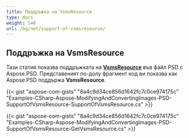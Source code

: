```yaml
---
title: Поддръжка на VsmsResource
type: docs
weight: 140
url: /bg/net/support-of-vsmsresource/
---
```


## **Поддръжка на VsmsResource**
Тази статия показва поддръжката на [**VsmsResource**](https://reference.aspose.com/psd/net/aspose.psd.fileformats.psd.layers.layerresources/vsmsresource) във файл PSD с Aspose.PSD. Представеният по-долу фрагмент код ви показва как Aspose.PSD поддържа **VsmsResource**.

{{< gist "aspose-com-gists" "8a4c9d34ce856d1642fc7c0ce974175c" "Examples-CSharp-Aspose-ModifyingAndConvertingImages-PSD-SupportOfVsmsResource-SupportOfVsmsResource.cs" >}}

{{< gist "aspose-com-gists" "8a4c9d34ce856d1642fc7c0ce974175c" "Examples-CSharp-Aspose-ModifyingAndConvertingImages-PSD-SupportOfVsmsResource-GetVsmsResource.cs" >}}
